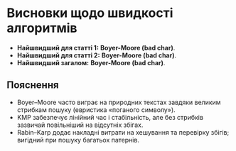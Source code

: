 # Висновки щодо швидкості алгоритмів

- **Найшвидший для статті 1:** **Boyer-Moore (bad char)**.
- **Найшвидший для статті 2:** **Boyer-Moore (bad char)**.
- **Найшвидший загалом:** **Boyer-Moore (bad char)**.

## Пояснення
- Boyer–Moore часто виграє на природних текстах завдяки великим стрибкам пошуку (евристика «поганого символу»).
- KMP забезпечує лінійний час і стабільність, але без стрибків зазвичай повільніший на відсутніх збігах.
- Rabin–Karp додає накладні витрати на хешування та перевірку збігів; вигідний при пошуку багатьох патернів.